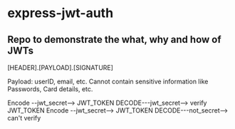 # express-jwt-auth

## Repo to demonstrate the what, why and how of JWTs

[HEADER].[PAYLOAD].[SIGNATURE]

Payload: userID, email, etc. Cannot contain sensitive information like Passwords, Card details, etc.

Encode --jwt_secret--> JWT_TOKEN DECODE---jwt_secret--> verify JWT_TOKEN
Encode --jwt_secret--> JWT_TOKEN DECODE---not_secret--> can't verify
